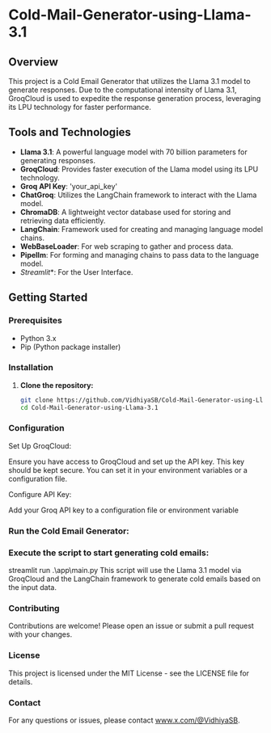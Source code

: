 # Cold-Mail-Generator-using-Llama-3.1

## Overview

This project is a Cold Email Generator that utilizes the Llama 3.1 model to generate responses. Due to the computational intensity of Llama 3.1, GroqCloud is used to expedite the response generation process, leveraging its LPU technology for faster performance.

## Tools and Technologies

- **Llama 3.1**: A powerful language model with 70 billion parameters for generating responses.
- **GroqCloud**: Provides faster execution of the Llama model using its LPU technology.
- **Groq API Key**: 'your_api_key'
- **ChatGroq**: Utilizes the LangChain framework to interact with the Llama model.
- **ChromaDB**: A lightweight vector database used for storing and retrieving data efficiently.
- **LangChain**: Framework used for creating and managing language model chains.
- **WebBaseLoader**: For web scraping to gather and process data.
- **Pipellm**: For forming and managing chains to pass data to the language model.
- *Streamlit**: For the User Interface.

## Getting Started

### Prerequisites

- Python 3.x
- Pip (Python package installer)

### Installation

1. **Clone the repository:**

   ```bash
   git clone https://github.com/VidhiyaSB/Cold-Mail-Generator-using-Llama-3.1.git
   cd Cold-Mail-Generator-using-Llama-3.1
### Configuration
Set Up GroqCloud:

Ensure you have access to GroqCloud and set up the API key. This key should be kept secure. You can set it in your environment variables or a configuration file.

Configure API Key:

Add your Groq API key to a configuration file or environment variable

### Run the Cold Email Generator:

### Execute the script to start generating cold emails:
streamlit run .\app\main.py
This script will use the Llama 3.1 model via GroqCloud and the LangChain framework to generate cold emails based on the input data.

### Contributing
Contributions are welcome! Please open an issue or submit a pull request with your changes.

### License
This project is licensed under the MIT License - see the LICENSE file for details.

### Contact
For any questions or issues, please contact www.x.com/@VidhiyaSB.

